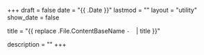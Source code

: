 +++
draft = false
date = "{{ .Date }}"
lastmod = ""
layout = "utility"
show_date = false

title = "{{ replace .File.ContentBaseName `-` ` ` | title }}"

description = ""
+++